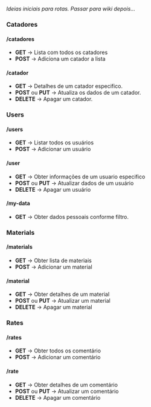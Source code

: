 _Ideias iniciais para rotas. Passar para wiki depois..._

### Catadores

#### /catadores
* __GET__ -> Lista com todos os catadores
* __POST__ -> Adiciona um catador a lista

#### /catador
* __GET__ -> Detalhes de um catador especifico.
* __POST__ ou __PUT__ -> Atualiza os dados de um catador.
* __DELETE__ -> Apagar um catador.

### Users

#### /users
* __GET__ -> Listar todos os usuários
* __POST__ -> Adicionar um usuário

#### /user
* __GET__ -> Obter informações de um usuario especifico
* __POST__ ou __PUT__ -> Atualizar dados de um usuário
* __DELETE__ -> Apagar um usuário

#### /my-data
* __GET__ -> Obter dados pessoais conforme filtro.

### Materials

#### /materials
* __GET__ -> Obter lista de materiais
* __POST__ -> Adicionar um material

#### /material
* __GET__ -> Obter detalhes de um material
* __POST__ ou __PUT__ -> Atualizar um material
* __DELETE__ -> Apagar um material

### Rates

#### /rates
* __GET__ -> Obter todos os comentário
* __POST__ -> Adicionar um comentário

#### /rate
* __GET__ -> Obter detalhes de um comentário
* __POST__ ou __PUT__ -> Atualizar um comentário
* __DELETE__ -> Apagar um comentário
